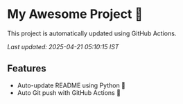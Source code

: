 # My Awesome Project 🚀

This project is automatically updated using GitHub Actions.

_Last updated: 2025-04-21 05:10:15 IST_

## Features
- Auto-update README using Python 🐍
- Auto Git push with GitHub Actions 🤖
